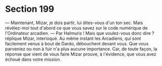 # Section 199

— Maintenant, Mizar, je dois partir, lui dites-vous d'un ton sec. 
Mais révélez-moi tout d'abord ce que vous savez sur le code 
numérique de l'Ordinateur arcadien. 
— Par Halmuris ! Mais que voulez-vous donc dire ? réplique 
Mizar, interloqué. 
Au même instant les Arcadiens, qui sont facilement venus à bout 
de Dardo, débouchent devant vous. Que vous parveniez ou non à 
fuir n'a plus aucune importance. Car, de toute façon, la réponse 
que vient de vous faire Mizar prouve, à l'évidence, que vous avez 
échoué dans votre mission.